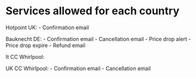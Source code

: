 # Services allowed for each country

Hotpoint UK:
    - Confirmation email

Bauknecht DE:
    - Confirmation email
    - Cancellation email
    - Price drop alert
    - Price drop expire
    - Refund email

It CC Whirlpool:
    

UK CC Whirlpool:
    - Confirmation email
    - Cancellation email